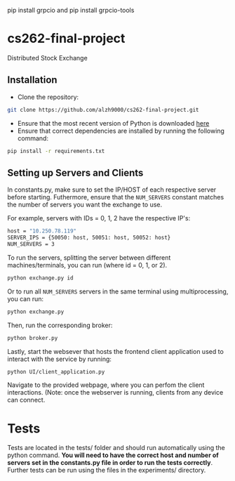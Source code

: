 pip install grpcio
and 
pip install grpcio-tools


# cs262-final-project
Distributed Stock Exchange


## Installation
- Clone the repository:
```bash
git clone https://github.com/alzh9000/cs262-final-project.git
```
- Ensure that the most recent version of Python is downloaded [here](https://www.python.org/downloads/)
- Ensure that correct dependencies are installed by running the following command:
```bash
pip install -r requirements.txt
```


## Setting up Servers and Clients

In constants.py, make sure to set the IP/HOST of each respective server before starting. Futhermore, ensure that the `NUM_SERVERS` constant matches the number of servers you want the exchange to use.

For example, servers with IDs = 0, 1, 2 have the respective IP's:
```bash
host = "10.250.78.119"
SERVER_IPS = {50050: host, 50051: host, 50052: host}
NUM_SERVERS = 3
```

To run the servers, splitting the server between different machines/terminals, you can run (where id = 0, 1, or 2).
```bash
python exchange.py id
```
Or to run all `NUM_SERVERS` servers in the same terminal using multiprocessing, you can run:
```bash
python exchange.py
```

Then, run the corresponding broker:
```bash
python broker.py
```

Lastly, start the websever that hosts the frontend client application used to interact with the service by running:
```bash
python UI/client_application.py
```

Navigate to the provided webpage, where you can perfom the client interactions. (Note: once the webserver is running, clients from any device can connect.

# Tests
Tests are located in the tests/ folder and should run automatically using the python command. **You will need to have the correct host and number of servers set in the constants.py file in order to run the tests correctly**. Further tests can be run using the files in the  experiments/ directory.
